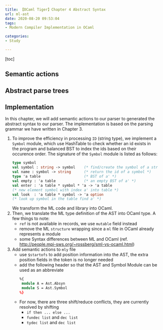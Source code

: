 ```yaml
---
title: 【OCaml Tiger】Chapter 4 Abstract Syntax
url: ml-ast
date: 2020-08-20 09:53:04
tags: 
- Modern Compiler Implementation in OCaml

categories: 
- Study

---
```



[toc]

<!--more-->


## Semantic actions


## Abstract parse trees


## Implementation

In this chapter, we will add semantic actions to our parser to generated the abstract syntax to our parser. The implementation is based on the parsing grammar we have written in Chapter 3.

1. To improve the efficiency in processing `ID` (string type), we implement a `Symbol` module, which use HashTable to check whether an id exists in the program and balanced BST to index the ids based on their occurence order. The signature of the `Symbol` module is listed as follows:
   ```OCaml
   type symbol
   val symbol : string -> symbol    (* find/create the symbol of a string *)
   val name : symbol -> string      (* return the id of a symbol *)
   type 'a table                    (* BST of a' *)
   val empty : 'a table             (* an empty BST of a' *)
   val enter : 'a table * symbol * 'a -> 'a table  
   (* new element symbol with index a' into table *)
   val look  : 'a table * symbol -> 'a option      
   (* look up symbol in the table find a' *)
   ```
   We transform the ML code and library into OCaml.
2. Then, we translate the ML type definition of the AST into OCaml type. A few things to note:
   - `ref` is not available in records, we use `mutable` field instead
   - remove the ML `structure` wrapping since a `ml` file in OCaml already represents a module
   - some Syntax differences between ML and OCaml (ref. http://people.mpi-sws.org/~rossberg/sml-vs-ocaml.html)
3. Add semantic actions to `mly` file
   - use `$startofs` to add position information into the AST, the extra position fields in the token is no longer needed   
   - add the following header so that the AST and Symbol Module can be used as an abbreviate
     ```OCaml
     %{
      module A = Ast.Absyn
      module S = Ast.Symbol
     %}
     ```
   - For now, there are three shift/reduce conflicts, they are currently resolved by shifting
      - `if then ... else ...`
      - `fundec list` and `dec list`
      - `tydec list` and `dec list`
